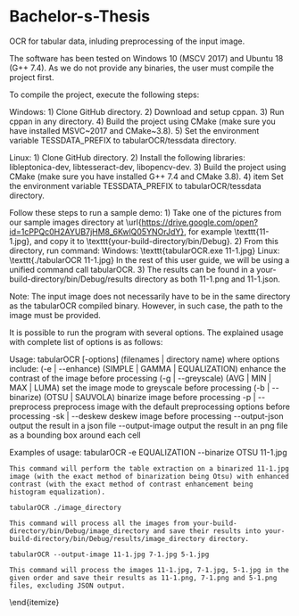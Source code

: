 # Bachelor-s-Thesis

OCR for tabular data, inluding preprocessing of the input image.

The software has been tested on Windows 10 (MSCV 2017) and Ubuntu 18 (G++ 7.4). As we do not provide any binaries, the user must compile the project first.

To compile the project, execute the following steps:

Windows:
    1) Clone GitHub directory.
    2) Download and setup cppan.
    3) Run cppan in any directory.
    4) Build the project using CMake (make sure you have installed MSVC~2017 and CMake~3.8).
    5) Set the environment variable TESSDATA_PREFIX to tabularOCR/tessdata directory.

Linux:
    1) Clone GitHub directory.
    2) Install the following libraries: libleptonica-dev, libtesseract-dev, libopencv-dev.
    3) Build the project using CMake (make sure you have installed G++ 7.4 and CMake 3.8).
    4) item Set the environment variable TESSDATA_PREFIX to tabularOCR/tessdata directory.

Follow these steps to run a sample demo:
    1) Take one of the pictures from our sample images directory at \url{https://drive.google.com/open?id=1cPPQc0H2AYUB7jHM8_6KwlQ05YNOrJdY}, for example \texttt{11-1.jpg}, and copy it to \texttt{your-build-directory/bin/Debug}.
    2) From this directory, run command:
            Windows: \texttt{tabularOCR.exe 11-1.jpg}
            Linux: \texttt{./tabularOCR 11-1.jpg}
        In the rest of this user guide, we will be using a unified command call tabularOCR.
    3) The results can be found in a your-build-directory/bin/Debug/results directory as both 11-1.png and 11-1.json.

Note: The input image does not necessarily have to be in the same directory as the tabularOCR compiled binary. However, in such case, the path to the image must be provided.

It is possible to run the program with several options. The explained usage with complete list of options is as follows:

Usage: tabularOCR [-options] (filenames | directory name)
where options include:
    (-e | --enhance) (SIMPLE | GAMMA | EQUALIZATION)
        enhance the contrast of the image before processing
    (-g | --greyscale) (AVG | MIN | MAX | LUMA)
        set the image mode to greyscale before processing
    (-b | --binarize) (OTSU | SAUVOLA)
        binarize image before processing
    -p | --preprocess
        preprocess image with the default preprocessing options before processing
    -sk | --deskew
        deskew image before processing
    --output-json
        output the result in a json file
    --output-image
        output the result in an png file as a bounding box around each cell
		
Examples of usage: 
    tabularOCR -e EQUALIZATION --binarize OTSU 11-1.jpg
    
    This command will perform the table extraction on a binarized 11-1.jpg image (with the exact method of binarization being Otsu) with enhanced contrast (with the exact method of contrast enhancement being histogram equalization).
    
    tabularOCR ./image_directory
    
    This command will process all the images from your-build-directory/bin/Debug/image_directory and save their results into your-build-directory/bin/Debug/results/image_directory directory.
    
    tabularOCR --output-image 11-1.jpg 7-1.jpg 5-1.jpg
    
    This command will process the images 11-1.jpg, 7-1.jpg, 5-1.jpg in the given order and save their results as 11-1.png, 7-1.png and 5-1.png files, excluding JSON output.
    
\end{itemize}